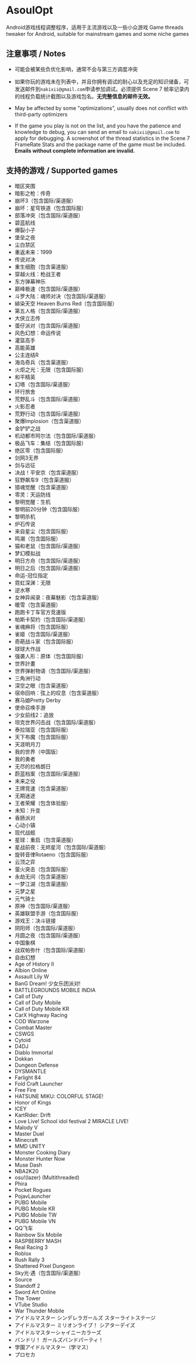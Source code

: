 # AsoulOpt
Android游戏线程调整程序，适用于主流游戏以及一些小众游戏
Game threads tweaker for Android, suitable for mainstream games and some niche games

## 注意事项 / Notes
- 可能会被某些负优化影响，通常不会与第三方调度冲突
- 如果你玩的游戏未在列表中，并且你拥有调试的耐心以及充足的知识储备，可发送邮件到`nakixii@gmail.com`申请参加调试。必须提供 Scene 7 帧率记录内的线程负载统计截图以及游戏包名。**无完整信息的邮件无效。**
  
- May be affected by some "optimizations", usually does not conflict with third-party optimizers
- If the game you play is not on the list, and you have the patience and knowledge to debug, you can send an email to `nakixii@gmail.com` to apply for debugging. A screenshot of the thread statistics in the Scene 7 FrameRate Stats and the package name of the game must be included. **Emails without complete information are invalid.**

## 支持的游戏 / Supported games
- 暗区突围
- 暗影之枪：传奇
- 崩坏3（包含国际/渠道服）
- 崩坏：星穹铁道（包含国际服）
- 部落冲突（包含国际/渠道服）
- 碧蓝航线
- 爆裂小子
- 堡垒之夜
- 尘白禁区
- 重返未来：1999
- 传说对决
- 重生细胞（包含渠道服）
- 穿越火线：枪战王者
- 东方弹幕神乐
- 巅峰极速（包含国际/渠道服）
- 斗罗大陆：魂师对决（包含国际/渠道服）
- 緋染天空 Heaven Burns Red（包含国际服）
- 第五人格（包含国际/渠道服）
- 大侠立志传
- 蛋仔派对（包含国际/渠道服）
- 风色幻想：命运传说
- 灌篮高手
- 高能英雄
- 公主连结R
- 海岛奇兵（包含渠道服）
- 火炬之光：无限（包含国际服）
- 和平精英
- 幻塔（包含国际/渠道服）
- 环行旅舍
- 荒野乱斗（包含国际/渠道服）
- 火影忍者
- 荒野行动（包含国际/渠道服）
- 聚爆Implosion（包含渠道服）
- 金铲铲之战
- 机动都市阿尔法（包含国际/渠道服）
- 极品飞车：集结（包含国际服）
- 绝区零（包含国际服）
- 剑网3无界
- 剑与远征
- 决战！平安京（包含渠道服）
- 狂野飙车9（包含渠道服）
- 猎魂觉醒（包含渠道服）
- 零灵：天运防线
- 黎明觉醒：生机
- 黎明前20分钟（包含国际服）
- 黎明杀机
- 炉石传说
- 来自星尘（包含国际服）
- 鸣潮（包含国际服）
- 猫和老鼠（包含国际/渠道服）
- 梦幻模拟战
- 明日方舟（包含国际/渠道服）
- 明日之后（包含国际/渠道服）
- 命运-冠位指定
- 霓虹深渊：无限
- 逆水寒
- 女神异闻录：夜幕魅影（包含渠道服）
- 暖雪（包含渠道服）
- 跑跑卡丁车官方竞速版
- 帕斯卡契约（包含国际/渠道服）
- 雀魂麻将（包含国际服）
- 雀姬（包含国际/渠道服）
- 奇葩战斗家（包含国际服）
- 球球大作战
- 强袭人形：原体（包含国际服）
- 世界計畫
- 世界弹射物语（包含国际/渠道服）
- 三角洲行动
- 深空之眼（包含渠道服）
- 宿命回响：弦上的叹息（包含渠道服）
- 赛马娘Pretty Derby
- 使命召唤手游
- 少女前线2：追放
- 坦克世界闪击战（包含国际/渠道服）
- 泰拉瑞亚（包含国际服）
- 天下布魔（包含国际服）
- 天涯明月刀
- 我的世界（中国版）
- 我的勇者
- 无尽的拉格朗日
- 蔚蓝档案（包含国际/渠道服）
- 未来之役
- 王牌竞速（包含渠道服）
- 无期迷途
- 王者荣耀（包含体验服）
- 未知：升变
- 香肠派对
- 心动小镇
- 现代战舰
- 星球：重启（包含渠道服）
- 星战前夜：无烬星河（包含国际/渠道服）
- 旋转音律Rotaeno（包含国际服）
- 云顶之弈
- 萤火突击（包含国际服）
- 永劫无间（包含渠道服）
- 一梦江湖（包含渠道服）
- 元梦之星
- 元气骑士
- 原神（包含国际/渠道服）
- 英雄联盟手游（包含国际服）
- 游戏王：决斗链接
- 阴阳师（包含国际/渠道服）
- 月圆之夜（包含国际/渠道服）
- 中国象棋
- 战双帕弥什（包含国际/渠道服）
- 自由幻想
- Age of History II
- Albion Online
- Assault Lily W
- BanG Dream! 少女乐团派对!
- BATTLEGROUNDS MOBILE INDIA
- Call of Duty
- Call of Duty Mobile
- Call of Duty Mobile KR
- CarX Highway Racing
- COD Warzone
- Combat Master
- CSWGS
- Cytoid
- D4DJ
- Diablo Immortal
- Dokkan
- Dungeon Defense
- DYSMANTLE
- Farlight 84
- Fold Craft Launcher
- Free Fire
- HATSUNE MIKU: COLORFUL STAGE!
- Honor of Kings
- ICEY
- KartRider: Drift
- Love Live! School idol festival 2 MIRACLE LIVE!
- Malody V
- Master Duel
- Minecraft
- MMD UNITY
- Monster Cooking Diary
- Monster Hunter Now
- Muse Dash
- NBA2K20
- osu!(lazer) (Multithreaded)
- Phira
- Pocket Rogues
- PojavLauncher
- PUBG Mobile
- PUBG Mobile KR
- PUBG Mobile TW
- PUBG Mobile VN
- QQ飞车
- Rainbow Six Mobile
- RASPBERRY MASH
- Real Racing 3
- Roblox
- Rush Rally 3
- Shattered Pixel Dungeon
- Sky光·遇（包含国际/渠道服）
- Source
- Standoff 2
- Sword Art Online
- The Tower
- VTube Studio
- War Thunder Mobile
- アイドルマスター シンデレラガールズ スターライトステージ
- アイドルマスター ミリオンライブ！ シアターデイズ
- アイドルマスターシャイニーカラーズ
- バンドリ！ ガールズバンドパーティ！
- 学園アイドルマスター（学マス）
- プロセカ
